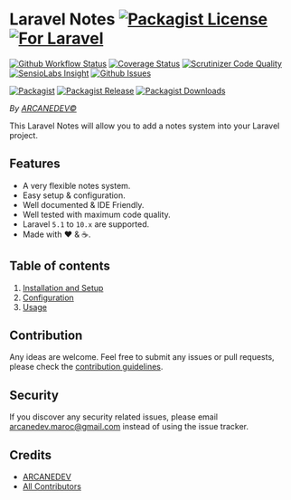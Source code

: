 # Laravel Notes [![Packagist License][badge_license]](LICENSE.md) [![For Laravel][badge_laravel]][link-github-repo]

[![Github Workflow Status][badge_build]][link-github-status]
[![Coverage Status][badge_coverage]][link-scrutinizer]
[![Scrutinizer Code Quality][badge_quality]][link-scrutinizer]
[![SensioLabs Insight][badge_insight]][link-insight]
[![Github Issues][badge_issues]][link-github-issues]

[![Packagist][badge_package]][link-packagist]
[![Packagist Release][badge_release]][link-packagist]
[![Packagist Downloads][badge_downloads]][link-packagist]

*By [ARCANEDEV&copy;](http://www.arcanedev.net/)*

This Laravel Notes will allow you to add a notes system into your Laravel project.

## Features

  * A very flexible notes system.
  * Easy setup &amp; configuration.
  * Well documented &amp; IDE Friendly.
  * Well tested with maximum code quality.
  * Laravel `5.1` to `10.x` are supported.
  * Made with :heart: &amp; :coffee:.
  
## Table of contents

  1. [Installation and Setup](_docs/1-Installation-and-Setup.md)
  2. [Configuration](_docs/2-Configuration.md)
  3. [Usage](_docs/3-Usage.md)

## Contribution

Any ideas are welcome. Feel free to submit any issues or pull requests, please check the [contribution guidelines](CONTRIBUTING.md).

## Security

If you discover any security related issues, please email arcanedev.maroc@gmail.com instead of using the issue tracker.

## Credits

  - [ARCANEDEV][link-author]
  - [All Contributors][link-contributors]

[badge_laravel]:      https://img.shields.io/badge/For%20Laravel-5.1%20to%2010.x-orange.svg?style=flat-square
[badge_license]:      https://img.shields.io/packagist/l/arcanedev/laravel-notes.svg?style=flat-square
[badge_build]:        https://img.shields.io/github/workflow/status/ARCANEDEV/LaravelNotes/run-tests?style=flat-square
[badge_coverage]:     https://img.shields.io/scrutinizer/coverage/g/ARCANEDEV/LaravelNotes.svg?style=flat-square
[badge_quality]:      https://img.shields.io/scrutinizer/g/ARCANEDEV/LaravelNotes.svg?style=flat-square
[badge_insight]:      https://img.shields.io/sensiolabs/i/5ff01c70-3ad7-42b5-8c7f-6825b3887118.svg?style=flat-square
[badge_issues]:       https://img.shields.io/github/issues/ARCANEDEV/LaravelNotes.svg?style=flat-square
[badge_package]:      https://img.shields.io/badge/package-arcanedev/laravel--notes-blue.svg?style=flat-square
[badge_release]:      https://img.shields.io/packagist/v/arcanedev/laravel-notes.svg?style=flat-square
[badge_downloads]:    https://img.shields.io/packagist/dt/arcanedev/laravel-notes.svg?style=flat-square

[link-author]:        https://github.com/arcanedev-maroc
[link-github-repo]:   https://github.com/ARCANEDEV/LaravelNotes
[link-github-status]: https://github.com/ARCANEDEV/LaravelNotes/actions
[link-github-issues]: https://github.com/ARCANEDEV/LaravelNotes/issues
[link-contributors]:  https://github.com/ARCANEDEV/LaravelNotes/graphs/contributors
[link-packagist]:     https://packagist.org/packages/arcanedev/laravel-notes
[link-scrutinizer]:   https://scrutinizer-ci.com/g/ARCANEDEV/LaravelNotes/?branch=master
[link-insight]:       https://insight.sensiolabs.com/projects/5ff01c70-3ad7-42b5-8c7f-6825b3887118
